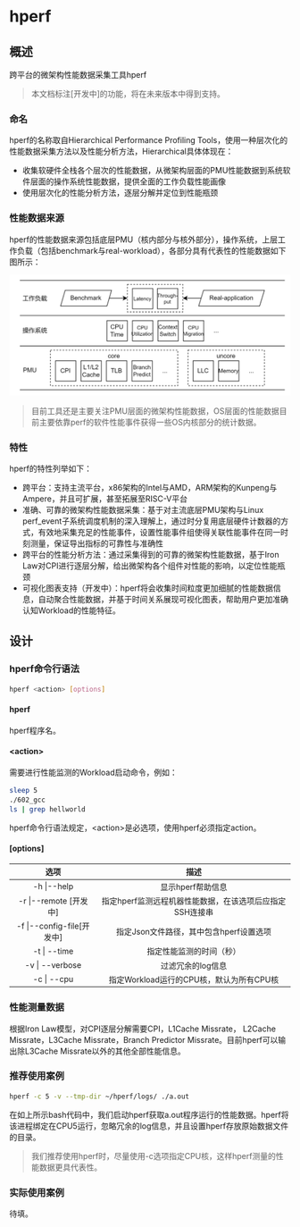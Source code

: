 # hperf

## 概述

跨平台的微架构性能数据采集工具hperf

> 本文档标注\[开发中]的功能，将在未来版本中得到支持。

### 命名

hperf的名称取自Hierarchical Performance Profiling Tools，使用一种层次化的性能数据采集方法以及性能分析方法，Hierarchical具体体现在：

- 收集软硬件全栈各个层次的性能数据，从微架构层面的PMU性能数据到系统软件层面的操作系统性能数据，提供全面的工作负载性能画像
- 使用层次化的性能分析方法，逐层分解并定位到性能瓶颈

### 性能数据来源

hperf的性能数据来源包括底层PMU（核内部分与核外部分），操作系统，上层工作负载（包括benchmark与real-workload），各部分具有代表性的性能数据如下图所示：

![性能数据来源](docs/img/perf_data_source.png "性能数据来源")

> 目前工具还是主要关注PMU层面的微架构性能数据，OS层面的性能数据目前主要依靠perf的软件性能事件获得一些OS内核部分的统计数据。

### 特性

hperf的特性列举如下：

- 跨平台：支持主流平台，x86架构的Intel与AMD，ARM架构的Kunpeng与Ampere，并且可扩展，甚至拓展至RISC-V平台
- 准确、可靠的微架构性能数据采集：基于对主流底层PMU架构与Linux perf_event子系统调度机制的深入理解上，通过时分复用底层硬件计数器的方式，有效地采集充足的性能事件，设置性能事件组使得关联性能事件在同一时刻测量，保证导出指标的可靠性与准确性
- 跨平台的性能分析方法：通过采集得到的可靠的微架构性能数据，基于Iron Law对CPI进行逐层分解，给出微架构各个组件对性能的影响，以定位性能瓶颈
- 可视化图表支持（开发中）：hperf将会收集时间粒度更加细腻的性能数据信息，自动聚合性能数据，并基于时间关系展现可视化图表，帮助用户更加准确认知Workload的性能特征。

## 设计
### hperf命令行语法 
```bash
hperf <action> [options]
```
#### hperf
hperf程序名。

#### \<action\>
需要进行性能监测的Workload启动命令，例如：
```bash
sleep 5 
./602_gcc 
ls | grep hellworld
```
hperf命令行语法规定，\<action>是必选项，使用hperf必须指定action。

#### \[options]
|  选项     | 描述 |
| :-----------: | :-----------: |
| -h \|--help      |  显示hperf帮助信息      |
| -r \|--remote \[开发中]   | 指定hperf监测远程机器性能数据，在该选项后应指定SSH连接串 |
|-f \|--config-file\[开发中]|指定Json文件路径，其中包含hperf设置选项|
|-t \| --time|指定性能监测的时间（秒）|
|-v \| --verbose| 过滤冗余的log信息|
|-c \| --cpu|指定Workload运行的CPU核，默认为所有CPU核|

### 性能测量数据
根据Iron Law模型，对CPI逐层分解需要CPI，L1Cache Missrate， L2Cache Missrate，L3Cache Missrate，Branch Predictor Missrate。目前hperf可以输出除L3Cache Missrate以外的其他全部性能信息。

### 推荐使用案例
```bash
hperf -c 5 -v --tmp-dir ~/hperf/logs/ ./a.out 
```

在如上所示bash代码中，我们启动hperf获取a.out程序运行的性能数据。hperf将该进程绑定在CPU5运行，忽略冗余的log信息，并且设置hperf存放原始数据文件的目录。
> 我们推荐使用hperf时，尽量使用-c选项指定CPU核，这样hperf测量的性能数据更具代表性。

### 实际使用案例
待填。